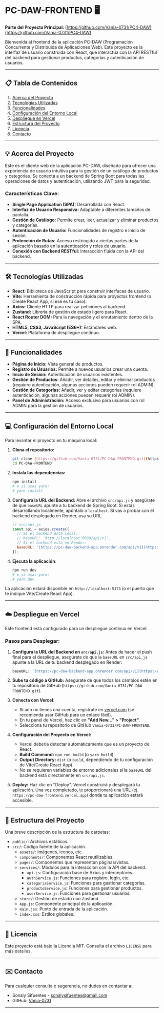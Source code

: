 # PC-DAW-FRONTEND 🖥️

**Parte del Proyecto Principal:** [https://github.com/Vania-0731/PC4-DAW](https://github.com/Vania-0731/PC4-DAW)

Bienvenida al frontend de la aplicación PC-DAW (Programación Concurrente y Distribuida de Aplicaciones Web). Este proyecto es la interfaz de usuario construida con React, que interactúa con la API RESTful del backend para gestionar productos, categorías y autenticación de usuarios.

---

## 📋 Tabla de Contenidos

1.  [Acerca del Proyecto](#-acerca-del-proyecto)
2.  [Tecnologías Utilizadas](#-tecnologías-utilizadas)
3.  [Funcionalidades](#-funcionalidades)
4.  [Configuración del Entorno Local](#-configuración-del-entorno-local)
5.  [Despliegue en Vercel](#-despliegue-en-vercel)
6.  [Estructura del Proyecto](#-estructura-del-proyecto)
7.  [Licencia](#-licencia)
8.  [Contacto](#-contacto)

---

## 💡 Acerca del Proyecto

Este es el cliente web de la aplicación PC-DAW, diseñado para ofrecer una experiencia de usuario intuitiva para la gestión de un catálogo de productos y categorías. Se conecta a un backend de Spring Boot para todas las operaciones de datos y autenticación, utilizando JWT para la seguridad.

### Características Clave:

* **Single Page Application (SPA):** Desarrollada con React.
* **Interfaz de Usuario Responsiva:** Adaptable a diferentes tamaños de pantalla.
* **Gestión de Catálogo:** Permite crear, leer, actualizar y eliminar productos y categorías.
* **Autenticación de Usuario:** Funcionalidades de registro e inicio de sesión.
* **Protección de Rutas:** Acceso restringido a ciertas partes de la aplicación basado en la autenticación y roles de usuario.
* **Conexión con Backend RESTful:** Interacción fluida con la API del backend.

---

## 🛠️ Tecnologías Utilizadas

* **React:** Biblioteca de JavaScript para construir interfaces de usuario.
* **Vite:** Herramienta de construcción rápida para proyectos frontend (o Create React App, si ese es tu caso).
* **Axios:** Cliente HTTP para realizar peticiones al backend.
* **Zustand:** Librería de gestión de estado ligero para React.
* **React Router DOM:** Para la navegación y el enrutamiento dentro de la SPA.
* **HTML5, CSS3, JavaScript (ES6+):** Estándares web.
* **Vercel:** Plataforma de despliegue continuo.

---

## 🚀 Funcionalidades

* **Página de Inicio:** Vista general de productos.
* **Registro de Usuarios:** Permite a nuevos usuarios crear una cuenta.
* **Inicio de Sesión:** Autenticación de usuarios existentes.
* **Gestión de Productos:** Añadir, ver detalles, editar y eliminar productos (requiere autenticación, algunas acciones pueden requerir rol ADMIN).
* **Gestión de Categorías:** Añadir, ver y editar categorías (requiere autenticación, algunas acciones pueden requerir rol ADMIN).
* **Panel de Administración:** Acceso exclusivo para usuarios con rol ADMIN para la gestión de usuarios.

---

## 💻 Configuración del Entorno Local

Para levantar el proyecto en tu máquina local:

1.  **Clona el repositorio:**
    ```bash
    git clone [https://github.com/Vania-0731/PC-DAW-FRONTEND.git](https://github.com/Vania-0731/PC-DAW-FRONTEND.git)
    cd PC-DAW-FRONTEND
    ```

2.  **Instala las dependencias:**
    ```bash
    npm install
    # o si usas yarn:
    # yarn install
    ```

3.  **Configura la URL del Backend:**
    Abre el archivo `src/api.js` y asegúrate de que `baseURL` apunte a tu backend de Spring Boot. Si estás desarrollando localmente, apúntalo a `localhost`. Si vas a probar con el backend desplegado en Render, usa su URL.

    ```javascript
    // src/api.js
    const api = axios.create({
      // Si el backend está local:
      // baseURL: 'http://localhost:8080/api/v1',
      // Si el backend está en Render:
      baseURL: '[https://pc-daw-backend-app.onrender.com/api/v1](https://pc-daw-backend-app.onrender.com/api/v1)', // <-- Usar esta para interactuar con tu backend desplegado
    });
    ```

4.  **Ejecuta la aplicación:**
    ```bash
    npm run dev
    # o si usas yarn:
    # yarn dev
    ```

La aplicación estará disponible en `http://localhost:5173` (o el puerto que te indique Vite/Create React App).

---

## ☁️ Despliegue en Vercel

Este frontend está configurado para un despliegue continuo en Vercel.

### Pasos para Desplegar:

1.  **Configura la URL del Backend en `src/api.js`:**
    Antes de hacer el push final para el despliegue, asegúrate de que la `baseURL` en `src/api.js` apunte a la URL de tu backend desplegado en Render:
    ```javascript
    baseURL: '[https://pc-daw-backend-app.onrender.com/api/v1](https://pc-daw-backend-app.onrender.com/api/v1)',
    ```

2.  **Sube tu código a GitHub:**
    Asegúrate de que todos los cambios estén en tu repositorio de GitHub (`https://github.com/Vania-0731/PC-DAW-FRONTEND.git`).

3.  **Conecta con Vercel:**
    * Si aún no tienes una cuenta, regístrate en [vercel.com](https://vercel.com/) (se recomienda usar GitHub para un enlace fácil).
    * En tu panel de Vercel, haz clic en **"Add New..." > "Project"**.
    * Selecciona tu repositorio de GitHub `Vania-0731/PC-DAW-FRONTEND`.

4.  **Configuración del Proyecto en Vercel:**
    * Vercel debería detectar automáticamente que es un proyecto de React.
    * **Build Command:** `npm run build` (o `yarn build`).
    * **Output Directory:** `dist` (o `build`, dependiendo de tu configuración de Vite/Create React App).
    * No se requieren variables de entorno adicionales si la `baseURL` del backend está directamente en `src/api.js`.

5.  **Deploy:**
    Haz clic en "Deploy". Vercel construirá y desplegará tu aplicación. Una vez completado, te proporcionará una URL (ej. `https://pc-daw-frontend.vercel.app`) donde tu aplicación estará accesible.

---

## 📂 Estructura del Proyecto

Una breve descripción de la estructura de carpetas:

* `public/`: Archivos estáticos.
* `src/`: Código fuente de la aplicación.
    * `assets/`: Imágenes, iconos, etc.
    * `components/`: Componentes React reutilizables.
    * `pages/`: Componentes que representan páginas/vistas.
    * `services/`: Módulos para la interacción con la API del backend.
        * `api.js`: Configuración base de Axios y interceptores.
        * `authService.js`: Funciones para registro, login, etc.
        * `categoriaService.js`: Funciones para gestionar categorías.
        * `productoService.js`: Funciones para gestionar productos.
        * `userService.js`: Funciones para gestionar usuarios.
    * `store/`: Gestión de estado con Zustand.
    * `App.js`: Componente principal de la aplicación.
    * `main.jsx`: Punto de entrada de la aplicación.
    * `index.css`: Estilos globales.

---

## 📄 Licencia

Este proyecto está bajo la Licencia MIT. Consulta el archivo `LICENSE` para más detalles.

---

## ✉️ Contacto

Para cualquier consulta o sugerencia, no dudes en contactar a:

* Sonaly Sifuentes - [sonalysifuentes@gmail.com](mailto:sonalysifuentes@gmail.com)
* GitHub: [Vania-0731](https://github.com/Vania-0731)

---
